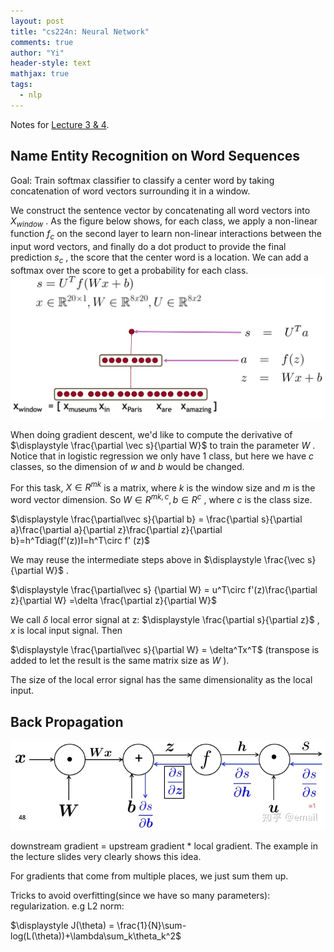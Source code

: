 ```yaml
---
layout: post
title: "cs224n: Neural Network"
comments: true
author: "Yi"
header-style: text
mathjax: true
tags:
  - nlp
---
```


Notes for [Lecture 3 & 4](http://web.stanford.edu/class/cs224n/slides/cs224n-2020-lecture04-neuralnets.pdf).

##  Name Entity Recognition on Word Sequences

Goal: Train softmax classifier to classify a center word by taking
concatenation of word vectors surrounding it in a window.

We construct the sentence vector by concatenating all word vectors into
$\displaystyle X_{window}$  . As the figure below shows, for each class,
we apply a non-linear function  $\displaystyle f_c$  on the second layer to
learn non-linear interactions between the input word vectors, and finally do a
dot product to provide the final prediction  $\displaystyle s_c$  , the score
that the center word is a location. We can add a softmax over the score to get
a probability for each class.
![](/img/in_post/nn-cover.jpg)

When doing gradient descent, we'd like to compute the derivative of
$\displaystyle \frac{\partial \vec s}{\partial W}$  to train the parameter
$\displaystyle W$  . Notice that in logistic regression we only have 1 class,
but here we have  $\displaystyle c$  classes, so the dimension of
$\displaystyle w$  and  $\displaystyle b$  would be changed.

For this task,  $\displaystyle X \in R^{mk}$  is a matrix, where
$\displaystyle k$  is the window size and  $\displaystyle m$  is the word
vector dimension. So  $\displaystyle W \in R^{mk, c}, b \in R^c$  , where
$\displaystyle c$  is the class size.

$\displaystyle \frac{\partial\vec s}{\partial b} = \frac{\partial s}{\partial
a}\frac{\partial a}{\partial z}\frac{\partial z}{\partial
b}=h^Tdiag(f'(z))I=h^T\circ f' (z)$

We may reuse the intermediate steps above in  $\displaystyle \frac{\vec
s}{\partial W}$  .

$\displaystyle \frac{\partial\vec s} {\partial W} = u^T\circ
f'(z)\frac{\partial z}{\partial W} =\delta \frac{\partial z}{\partial W}$

We call  $\displaystyle \delta$  local error signal at z:  $\displaystyle
\frac{\partial s}{\partial z}$  ,  $\displaystyle x$  is local input signal.
Then

$\displaystyle \frac{\partial\vec s}{\partial W} = \delta^Tx^T$  (transpose is
added to let the result is the same matrix size as  $\displaystyle W$  ).

The size of the local error signal has the same dimensionality as the local
input.

##  Back Propagation

![](/img/in_post/v2-c1416c2b15fc9dc9307265125439cb3e_b.jpg)

downstream gradient = upstream gradient * local gradient. The example in the
lecture slides very clearly shows this idea.

For gradients that come from multiple places, we just sum them up.

Tricks to avoid overfitting(since we have so many parameters): regularization.
e.g L2 norm:

$\displaystyle J(\theta) = \frac{1}{N}\sum-
log(L(\theta))+\lambda\sum_k\theta_k^2$

